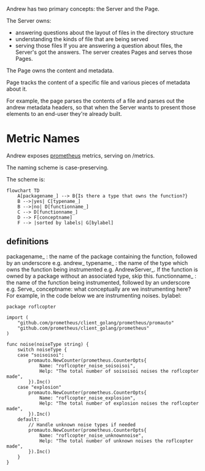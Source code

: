 Andrew has two primary concepts: the Server and the Page.

The Server owns:
* answering questions about the layout of files in the directory structure
* understanding the kinds of file that are being served
* serving those files
If you are answering a question about files, the Server's got the answers. The server creates Pages
and serves those Pages.


The Page owns the content and metadata.

Page tracks the content of a specific file and various pieces of metadata about it.

For example, the page parses the contents of a file and parses out the andrew metadata headers, so that when the Server wants to present those elements to an end-user they're already built.


# Metric Names
Andrew exposes [prometheus](https://prometheus.io/docs/guides/go-application/) metrics, serving on /metrics.

The naming scheme is case-preserving.

The scheme is:

```mermaid
flowchart TD
    A[packagename_] --> B{Is there a type that owns the function?}
    B -->|yes| C[typename_]
    B -->|no| D[functionname_]
    C --> D[functionname_]
    D --> F[conceptname]
    F --> |sorted by labels| G[bylabel]
```

## definitions
packagename_ : the name of the package containing the function, followed by an underscore e.g. andrew_
typename_ : the name of the type which owns the function being instrumented e.g. AndrewServer_. If the function is owned by a package without an associated type, skip this.
functionname_ : the name of the function being instrumented, followed by an underscore e.g. Serve_
conceptname: what conceptually are we instrumenting here? For example, in the code below we are instrumenting noises.
bylabel: 
```
package roflcopter

import (
    "github.com/prometheus/client_golang/prometheus/promauto"
    "github.com/prometheus/client_golang/prometheus"
)

func noise(noiseType string) {
    switch noiseType {
    case "soisoisoi":
        promauto.NewCounter(prometheus.CounterOpts{
            Name: "roflcopter_noise_soisoisoi",
            Help: "The total number of soisoisoi noises the roflcopter made",
        }).Inc()
    case "explosion"
        promauto.NewCounter(prometheus.CounterOpts{
            Name: "roflcopter_noise_explosion",
            Help: "The total number of explosion noises the roflcopter made",
        }).Inc()
    default:
        // Handle unknown noise types if needed
        promauto.NewCounter(prometheus.CounterOpts{
            Name: "roflcopter_noise_unknownnoise",
            Help: "The total number of unknown noises the roflcopter made",
        }).Inc()
    }
}

```
